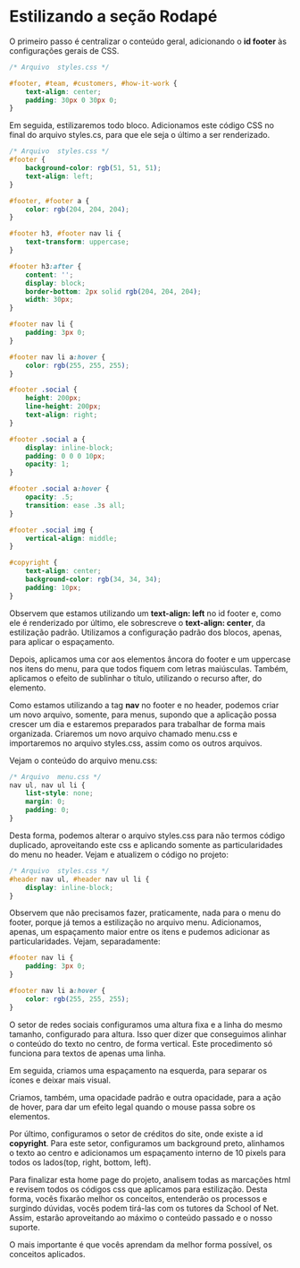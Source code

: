# Estilizando a seção Rodapé

O primeiro passo é centralizar o conteúdo geral, adicionando o **id footer** às configurações gerais de CSS.

```css
/* Arquivo  styles.css */

#footer, #team, #customers, #how-it-work {
    text-align: center;
    padding: 30px 0 30px 0;
}
```

Em seguida, estilizaremos todo bloco. Adicionamos este código CSS no final do arquivo styles.cs, para que ele seja o último a ser renderizado.

```css
/* Arquivo  styles.css */
#footer {
    background-color: rgb(51, 51, 51);
    text-align: left;
}

#footer, #footer a {
    color: rgb(204, 204, 204);
}

#footer h3, #footer nav li {
    text-transform: uppercase;
}

#footer h3:after {
    content: '';
    display: block;
    border-bottom: 2px solid rgb(204, 204, 204);
    width: 30px;
}

#footer nav li {
    padding: 3px 0;
}

#footer nav li a:hover {
    color: rgb(255, 255, 255);
}

#footer .social {
    height: 200px;
    line-height: 200px;
    text-align: right;
}

#footer .social a {
    display: inline-block;
    padding: 0 0 0 10px;
    opacity: 1;
}

#footer .social a:hover {
    opacity: .5;
    transition: ease .3s all;
}

#footer .social img {
    vertical-align: middle;
}

#copyright {
    text-align: center;
    background-color: rgb(34, 34, 34);
    padding: 10px;
}
```

Observem que estamos utilizando um **text-align: left** no id footer e, como ele é renderizado por último, ele sobrescreve o **text-align: center**, da estilização padrão. Utilizamos a configuração padrão dos blocos, apenas, para aplicar o espaçamento.

Depois, aplicamos uma cor aos elementos âncora do footer e um uppercase nos itens do menu, para que todos fiquem com letras maiúsculas. Também, aplicamos o efeito de sublinhar o título, utilizando o recurso after, do elemento.

Como estamos utilizando a tag **nav** no footer e no header, podemos criar um novo arquivo, somente, para menus, supondo que a aplicação possa crescer um dia e estaremos preparados para trabalhar de forma mais organizada. Criaremos um novo arquivo chamado menu.css e importaremos no arquivo styles.css, assim como os outros arquivos.

Vejam o conteúdo do arquivo menu.css:

```css
/* Arquivo  menu.css */
nav ul, nav ul li {
    list-style: none;
    margin: 0;
    padding: 0;
}
```

Desta forma, podemos alterar o arquivo styles.css para não termos código duplicado, aproveitando este css e aplicando somente as particularidades do menu no header. Vejam e atualizem o código no projeto:

```css
/* Arquivo  styles.css */
#header nav ul, #header nav ul li {
    display: inline-block;
}
```

Observem que não precisamos fazer, praticamente, nada para o menu do footer, porque já temos a estilização no arquivo menu. Adicionamos, apenas, um espaçamento maior entre os itens e pudemos adicionar as particularidades. Vejam, separadamente:

```css
#footer nav li {
    padding: 3px 0;
}

#footer nav li a:hover {
    color: rgb(255, 255, 255);
}
```

O setor de redes sociais configuramos uma altura fixa e a linha do mesmo tamanho, configurado para altura. Isso quer dizer que conseguimos alinhar o conteúdo do texto no centro, de forma vertical. Este procedimento só funciona para textos de apenas uma linha.

Em seguida, criamos uma espaçamento na esquerda, para separar os ícones e deixar mais visual.

Criamos, também, uma opacidade padrão e outra opacidade, para a ação de hover, para dar um efeito legal quando o mouse passa sobre os elementos.

Por último, configuramos o setor de créditos do site, onde existe a id **copyright**. Para este setor, configuramos um background preto, alinhamos o texto ao centro e adicionamos um espaçamento interno de 10 pixels para todos os lados(top, right, bottom, left).

Para finalizar esta home page do projeto, analisem todas as marcações html e revisem todos os códigos css que aplicamos para estilização. Desta forma, vocês fixarão melhor os conceitos, entenderão os processos e surgindo dúvidas, vocês podem tirá-las com os tutores da School of Net. Assim, estarão aproveitando ao máximo o conteúdo passado e o nosso suporte.

O mais importante é que vocês aprendam da melhor forma possível, os conceitos aplicados.